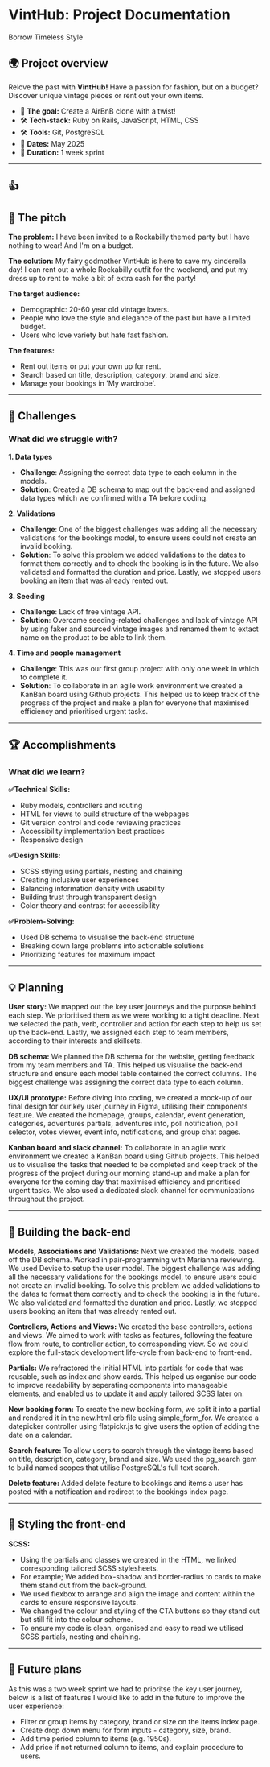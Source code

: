 # VintHub: Project Documentation
Borrow Timeless Style

## 🌍 Project overview
Relove the past with **VintHub!** Have a passion for fashion, but on a budget? Discover unique vintage pieces or rent out your own items.

- 🎯 **The goal:** Create a AirBnB clone with a twist!
- 🛠 **Tech-stack:** Ruby on Rails, JavaScript, HTML, CSS
- 🛠 **Tools:** Git, PostgreSQL
‍
- 📆 **Dates:** May 2025
- 📆 **Duration:** 1 week sprint

---
## 👍

## 📣 The pitch

**The problem:**
I have been invited to a Rockabilly themed party but I have nothing to wear! And I'm on a budget.

**The solution:**
My fairy godmother VintHub is here to save my cinderella day! 
I can rent out a whole Rockabilly outfit for the weekend, and put my dress up to rent to make a bit of extra cash for the party!

**The target audience:**
- Demographic: 20-60 year old vintage lovers. 
- People who love the style and elegance of the past but have a limited budget.
- Users who love variety but hate fast fashion. 

**The features:**
- Rent out items or put your own up for rent.
- Search based on title, description, category, brand and size.
- Manage your bookings in 'My wardrobe'.

---

## 🚧 Challenges

### What did we struggle with?

**1. Data types**
- **Challenge**: Assigning the correct data type to each column in the models.
- **Solution**: Created a DB schema to map out the back-end and assigned data types which we confirmed with a TA before coding.

**2. Validations**
- **Challenge**: One of the biggest challenges was adding all the necessary validations for the bookings model, to ensure users could not create an invalid booking.
- **Solution**: To solve this problem we added validations to the dates to format them correctly and to check the booking is in the future. We also validated and formatted the duration and price. Lastly, we stopped users booking an item that was already rented out.

**3. Seeding**
- **Challenge**: Lack of free vintage API.
- **Solution**: Overcame seeding-related challenges and lack of vintage API by using faker and sourced vintage images and renamed them to extact name on the product to be able to link them.

**4. Time and people management**
- **Challenge**: This was our first group project with only one week in which to complete it.
- **Solution**: To collaborate in an agile work environment we created a KanBan board using Github projects. This helped us to keep track of the progress of the project and make a plan for everyone that maximised efficiency and prioritised urgent tasks. 

---

## 🏆 Accomplishments

### What did we learn?

**✅Technical Skills:**
- Ruby models, controllers and routing
- HTML for views to build structure of the webpages
- Git version control and code reviewing practices
- Accessibility implementation best practices
- Responsive design

**✅Design Skills:**
- SCSS stlying using partials, nesting and chaining
- Creating inclusive user experiences
- Balancing information density with usability
- Building trust through transparent design
- Color theory and contrast for accessibility

**✅Problem-Solving:**
- Used DB schema to visualise the back-end structure
- Breaking down large problems into actionable solutions
- Prioritizing features for maximum impact

---

## 💡 Planning

**User story:**
We mapped out the key user journeys and the purpose behind each step. We prioritised them as we were working to a tight deadline. Next we selected the path, verb, controller and action for each step to help us set up the back-end. Lastly, we assigned each step to team members, according to their interests and skillsets.

**DB schema:**
We planned the DB schema for the website, getting feedback from my team members and TA. This helped us visualise the back-end structure and ensure each model table contained the correct columns. The biggest challenge was assigning the correct data type to each column.

**UX/UI prototype:**
Before diving into coding, we created a mock-up of our final design for our key user journey in Figma, utilising their components feature. We created the homepage, groups, calendar, event generation, categories, adventures partials, adventures info, poll notification, poll selector, votes viewer, event info, notifications, and group chat pages. 

**Kanban board and slack channel:**
To collaborate in an agile work environment we created a KanBan board using Github projects. This helped us to visualise the tasks that needed to be completed and keep track of the progress of the project during our morning stand-up and make a plan for everyone for the coming day that maximised efficiency and prioritised urgent tasks. We also used a dedicated slack channel for communications throughout the project.

---

## 🔧 Building the back-end

**Models, Associations and Validations:**
Next we created the models, based off the DB schema. Worked in pair-programming with Marianna reviewing. We used Devise to setup the user model. The biggest  challenge was adding all the necessary validations for the bookings model, to ensure users could not create an invalid booking. To solve this problem we added validations to the dates to format them correctly and to check the booking is in the future. We also validated and formatted the duration and price. Lastly, we stopped users booking an item that was already rented out.

**Controllers, Actions and Views:**
We created the base controllers, actions and views. We aimed to work with tasks as features, following the feature flow from route, to controller action, to corresponding view. So we could explore the full-stack development life-cycle from back-end to front-end. 

**Partials:**
We refractored the initial HTML into partials for code that was reusable, such as index and show cards. This helped us organise our code to improve readability by seperating components into manageable elements, and enabled us to update it and apply tailored SCSS later on.

**New booking form:**
To create the new booking form, we split it into a partial and rendered it in the new.html.erb file using simple_form_for. We created a datepicker controller using flatpickr.js to give users the option of adding the date on a calendar.

**Search feature:**
To allow users to search through the vintage items based on title, description, category, brand and size. We used the pg_search gem to build named scopes that utilise PostgreSQL's full text search.

**Delete feature:**
Added delete feature to bookings and items a user has posted with a notification and redirect to the bookings index page.

---

## 🎨 Styling the front-end

**SCSS:**
- Using the partials and classes we created in the HTML, we linked corresponding tailored SCSS stylesheets.
- For example; We added box-shadow and border-radius to cards to make them stand out from the back-ground. 
- We used flexbox to arrange and align the image and content within the cards to ensure responsive layouts.
- We changed the colour and styling of the CTA buttons so they stand out but still fit into the colour scheme.
- To ensure my code is clean, organised and easy to read we utilised SCSS partials, nesting and chaining.

---

## 🚀 Future plans

As this was a two week sprint we had to prioritse the key user journey, below is a list of features I would like to add in the future to improve the user experience:
- Filter or group items by category, brand or size on the items index page.
- Create drop down menu for form inputs - category, size, brand.
- Add time period column to items (e.g. 1950s).
- Add price if not returned column to items, and explain procedure to users.
